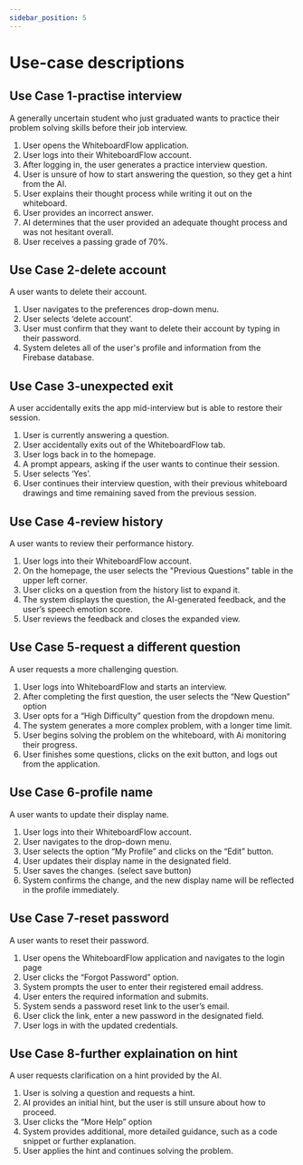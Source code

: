```yaml
---
sidebar_position: 5
---
```


# Use-case descriptions

## Use Case 1-practise interview
A generally uncertain student who just graduated wants to practice their problem solving skills before their job interview.
1. User opens the WhiteboardFlow application.
2. User logs into their WhiteboardFlow account.
3. After logging in, the user generates a practice interview question.
4. User is unsure of how to start answering the question, so they get a hint from the AI.
5. User explains their thought process while writing it out on the whiteboard.
6. User provides an incorrect answer.
7. AI determines that the user provided an adequate thought process and was not hesitant overall.
8. User receives a passing grade of 70%.

## Use Case 2-delete account
A user wants to delete their account.
1. User navigates to the preferences drop-down menu.
2. User selects ‘delete account’.
3. User must confirm that they want to delete their account by typing in their password.
4. System deletes all of the user's profile and information from the Firebase database.

## Use Case 3-unexpected exit
A user accidentally exits the app mid-interview but is able to restore their session.
1. User is currently answering a question.
2. User accidentally exits out of the WhiteboardFlow tab.
3. User logs back in to the homepage.
4. A prompt appears, asking if the user wants to continue their session.
5. User selects ‘Yes’.
6. User continues their interview question, with their previous whiteboard drawings and time remaining saved from the previous session.

## Use Case 4-review history
A user wants to review their performance history.
1. User logs into their WhiteboardFlow account.
2. On the homepage, the user selects the "Previous Questions" table in the upper left corner.
3. User clicks on a question from the history list to expand it.
4. The system displays the question, the AI-generated feedback, and the user’s speech emotion score.
5. User reviews the feedback and closes the expanded view.

## Use Case 5-request a different question
A user requests a more challenging question.
1. User logs into WhiteboardFlow and starts an interview.
2. After completing the first question, the user selects the “New Question” option
3. User opts for a “High Difficulty” question from the dropdown menu.
4. The system generates a more complex problem, with a longer time limit.
5. User begins solving the problem on the whiteboard, with Ai monitoring their progress.
6. User finishes some questions, clicks on the exit button, and logs out from the application.

## Use Case 6-profile name
A user wants to update their display name.
1. User logs into their WhiteboardFlow account.
2. User navigates to the drop-down menu.
3. User selects the option “My Profile” and clicks on the “Edit” button.
4. User updates their display name in the designated field.
5. User saves the changes. (select save button)
6. System confirms the change, and the new display name will be reflected in the profile immediately.

## Use Case 7-reset password
A user wants to reset their password.
1. User opens the WhiteboardFlow application and navigates to the login page
2. User clicks the “Forgot Password” option.
3. System prompts the user to enter their registered email address.
4. User enters the required information and submits.
5. System sends a password reset link to the user’s email.
6. User click the link, enter a new password in the designated field.
7. User logs in with the updated credentials.

## Use Case 8-further explaination on hint
A user requests clarification on a hint provided by the AI.
1. User is solving a question and requests a hint.
2. AI provides an initial hint, but the user is still unsure about how to proceed.
3. User clicks the “More Help” option
4. System provides additional, more detailed guidance, such as a code snippet or further explanation.
5. User applies the hint and continues solving the problem.


